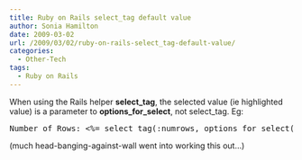 ```yaml
---
title: Ruby on Rails select_tag default value
author: Sonia Hamilton
date: 2009-03-02
url: /2009/03/02/ruby-on-rails-select_tag-default-value/
categories:
  - Other-Tech
tags:
  - Ruby on Rails
---
```

When using the Rails helper **select_tag**, the selected value (ie highlighted value) is a parameter to **options\_for\_select**, not select_tag. Eg:

<pre>Number of Rows: &lt;%= select_tag(:numrows, options_for_select(%w{10 20 50 100 200 500}, session[:numrows])) %&gt;</pre>

(much head-banging-against-wall went into working this out&#8230;)

